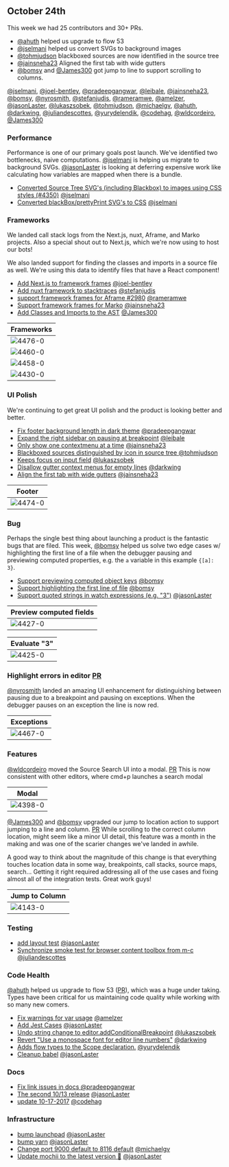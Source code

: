 ## October 24th

This week we had 25 contributors and 30+ PRs.

* [@ahuth] helped us upgrade to flow 53
* [@jselmani] helped us convert SVGs to background images
* [@tohmjudson] blackboxed sources are now identified in the source tree
* [@jainsneha23] Aligned the first tab with wide gutters
* [@bomsy] and [@James300] got jump to line to support scrolling to columns.

[@jselmani], [@joel-bentley], [@pradeepgangwar], [@leibale], [@jainsneha23], [@bomsy], [@nyrosmith], [@stefanjudis], [@rameramwe], [@amelzer], [@jasonLaster], [@lukaszsobek], [@tohmjudson], [@michaelgv], [@ahuth], [@darkwing], [@juliandescottes], [@yurydelendik], [@codehag], [@wldcordeiro], [@James300]

### Performance

Performance is one of our primary goals post launch. We've identified two bottlenecks, naive computations.
[@jselmani] is helping us migrate to background SVGs. [@jasonLaster] is looking at deferring expensive work like calculating
how variables are mapped when there is a bundle.

+ [Converted Source Tree SVG's (including Blackbox) to images using CSS styles (#4350)][4477] [@jselmani]
+ [Converted blackBox/prettyPrint SVG's to CSS][4386] [@jselmani]

### Frameworks

We landed call stack logs from the Next.js, nuxt, Aframe, and Marko projects. Also a special shout out to Next.js, which we're now using to host our bots!

We also landed support for finding the classes and imports in a source file as well. We're using this data to identify files that have a React component!

+ [Add Next.js to framework frames][4476] [@joel-bentley]
+ [Add nuxt framework to stacktraces][4460] [@stefanjudis]
+ [support framework frames for Aframe #2980][4458] [@rameramwe]
+ [Support framework frames for Marko][4430] [@jainsneha23]
+ [Add Classes and Imports to the AST][4329] [@James300]

| Frameworks |
|----|
| ![4476-0] |
| ![4460-0] |
| ![4458-0] |
| ![4430-0] |

### UI Polish

We're continuing to get great UI polish and the product is looking better and better.

+ [Fix footer background length in dark theme][4474] [@pradeepgangwar]
+ [Expand the right sidebar on pausing at breakpoint][4473] [@leibale]
+ [Only show one contextmenu at a time][4470] [@jainsneha23]
+ [Blackboxed sources distinguished by icon in source tree ][4441] [@tohmjudson]
+ [Keeps focus on input field][4423] [@lukaszsobek]
+ [Disallow gutter context menus for empty lines][4424] [@darkwing]
+ [Align the first tab with wide gutters][4427] [@jainsneha23]

| Footer |
|----|
| ![4474-0] |


### Bug

Perhaps the single best thing about launching a product is the fantastic bugs that are filed.
This week, [@bomsy] helped us solve two edge cases w/ highlighting the first line of a file when the debugger pausing and
previewing computed properties, e.g. the `a` variable in this example `{[a]: 3}`.


+ [Support previewing computed object keys][4468] [@bomsy]
+ [Support highlighting the first line of file][4445] [@bomsy]
+ [Support quoted strings in watch expressions (e.g. "3")][4425] [@jasonLaster]

| Preview computed fields |
|----|
| ![4427-0] |

| Evaluate "3" |
|----|
| ![4425-0] |

### Highlight errors in editor [PR][4467]

[@nyrosmith] landed an amazing UI enhancement for distinguishing between pausing due to a breakpoint and pausing on exceptions.
When the debugger pauses on an exception the line is now red.

| Exceptions |
|----|
| ![4467-0] |

### Features

[@wldcordeiro] moved the Source Search UI into a modal. [PR][4398] This is now consistent with other editors, where cmd+p launches a search modal

| Modal |
|----|
| ![4398-0] |


[@James300] and [@bomsy] upgraded our jump to location action to support jumping to a line and column. [PR][4143]
While scrolling to the correct column location, might seem like a minor UI detail, this feature was a month
in the making and was one of the scarier changes we've landed in awhile.

A good way to think about the magnitude of this change is that everything touches location data in some way,
breakpoints, call stacks, source maps, search... Getting it right required addressing all of the use cases and
fixing almost all of the integration tests. Great work guys!

| Jump to Column |
|----|
| ![4143-0] |


### Testing

+ [add layout test][4415] [@jasonLaster]
+ [Synchronize smoke test for browser content toolbox from m-c][4408] [@juliandescottes]


### Code Health

[@ahuth] helped us upgrade to flow 53 ([PR][4433]), which was a huge under taking.
Types have been critical for us maintaining code quality while working with so many new comers.


+ [Fix warnings for var usage][4456] [@amelzer]
+ [Add Jest Cases][4449] [@jasonLaster]
+ [Undo string change to editor.addConditionalBreakpoint][4448] [@lukaszsobek]
+ [Revert "Use a monospace font for editor line numbers"][4416] [@darkwing]
+ [Adds flow types to the Scope declaration.][4405] [@yurydelendik]
+ [Cleanup babel][4404] [@jasonLaster]

### Docs

+ [Fix link issues in docs ][4462] [@pradeepgangwar]
+ [The second 10/13 release][4447] [@jasonLaster]
+ [update 10-17-2017][4400] [@codehag]


### Infrastructure

+ [bump launchpad][4452] [@jasonLaster]
+ [bump yarn][4442] [@jasonLaster]
+ [Change port 9000 default to 8116 default][4434] [@michaelgv]
+ [Update mochii to the latest version 🚀][4414] [@jasonLaster]


[4143-0]: https://user-images.githubusercontent.com/3307404/30053921-a9d9b5e4-922a-11e7-9533-e0e4e9e78758.png
[4467-0]: https://user-images.githubusercontent.com/2511026/31862855-5ad67b4a-b745-11e7-8b63-32d91694e80d.gif
[4477-0]: https://user-images.githubusercontent.com/25250594/31919381-05a0d198-b830-11e7-9166-900c414882fa.PNG
[4476-0]: https://user-images.githubusercontent.com/10087880/31913734-579249a6-b848-11e7-9fcc-6f6592560d2d.png
[4474-0]: https://user-images.githubusercontent.com/21259802/31912450-93ebdd72-b861-11e7-8bff-4404caf2ddbe.png
[4460-0]: https://user-images.githubusercontent.com/962099/31852673-202297dc-b67c-11e7-9b0e-4f59d466d1c8.png
[4458-0]: https://user-images.githubusercontent.com/17526866/31852285-64cc8b88-b675-11e7-8ae1-2b01f74174f2.png
[4430-0]: https://user-images.githubusercontent.com/8366397/31739666-43a9a4fa-b46c-11e7-878e-008b9259cfa6.png
[4427-0]: https://user-images.githubusercontent.com/8366397/31733681-07bf433a-b45a-11e7-91b1-57c546563282.png
[4425-0]: https://user-images.githubusercontent.com/254562/31724979-37ce2b86-b3f1-11e7-8a81-412bd5506d9d.png
[4398-0]: https://user-images.githubusercontent.com/580982/31694689-e37a4c4c-b362-11e7-8dff-15b708d7199f.png
[4386-0]: https://user-images.githubusercontent.com/25250594/31640486-c7f09a0a-b2ac-11e7-95e6-f9aa50a1df3c.PNG
[4477]: https://github.com/devtools-html/debugger.html/pull/4477
[4476]: https://github.com/devtools-html/debugger.html/pull/4476
[4474]: https://github.com/devtools-html/debugger.html/pull/4474
[4473]: https://github.com/devtools-html/debugger.html/pull/4473
[4470]: https://github.com/devtools-html/debugger.html/pull/4470
[4468]: https://github.com/devtools-html/debugger.html/pull/4468
[4467]: https://github.com/devtools-html/debugger.html/pull/4467
[4462]: https://github.com/devtools-html/debugger.html/pull/4462
[4460]: https://github.com/devtools-html/debugger.html/pull/4460
[4458]: https://github.com/devtools-html/debugger.html/pull/4458
[4456]: https://github.com/devtools-html/debugger.html/pull/4456
[4452]: https://github.com/devtools-html/debugger.html/pull/4452
[4449]: https://github.com/devtools-html/debugger.html/pull/4449
[4448]: https://github.com/devtools-html/debugger.html/pull/4448
[4447]: https://github.com/devtools-html/debugger.html/pull/4447
[4445]: https://github.com/devtools-html/debugger.html/pull/4445
[4442]: https://github.com/devtools-html/debugger.html/pull/4442
[4441]: https://github.com/devtools-html/debugger.html/pull/4441
[4434]: https://github.com/devtools-html/debugger.html/pull/4434
[4433]: https://github.com/devtools-html/debugger.html/pull/4433
[4430]: https://github.com/devtools-html/debugger.html/pull/4430
[4427]: https://github.com/devtools-html/debugger.html/pull/4427
[4425]: https://github.com/devtools-html/debugger.html/pull/4425
[4424]: https://github.com/devtools-html/debugger.html/pull/4424
[4423]: https://github.com/devtools-html/debugger.html/pull/4423
[4416]: https://github.com/devtools-html/debugger.html/pull/4416
[4415]: https://github.com/devtools-html/debugger.html/pull/4415
[4414]: https://github.com/devtools-html/debugger.html/pull/4414
[4408]: https://github.com/devtools-html/debugger.html/pull/4408
[4405]: https://github.com/devtools-html/debugger.html/pull/4405
[4404]: https://github.com/devtools-html/debugger.html/pull/4404
[4400]: https://github.com/devtools-html/debugger.html/pull/4400
[4398]: https://github.com/devtools-html/debugger.html/pull/4398
[4386]: https://github.com/devtools-html/debugger.html/pull/4386
[4329]: https://github.com/devtools-html/debugger.html/pull/4329
[4143]: https://github.com/devtools-html/debugger.html/pull/4143
[@jselmani]: https://github.com/jselmani
[@joel-bentley]: https://github.com/joel-bentley
[@pradeepgangwar]: https://github.com/pradeepgangwar
[@leibale]: https://github.com/leibale
[@jainsneha23]: https://github.com/jainsneha23
[@bomsy]: https://github.com/bomsy
[@nyrosmith]: https://github.com/nyrosmith
[@stefanjudis]: https://github.com/stefanjudis
[@rameramwe]: https://github.com/rameramwe
[@amelzer]: https://github.com/amelzer
[@jasonLaster]: https://github.com/jasonLaster
[@lukaszsobek]: https://github.com/lukaszsobek
[@tohmjudson]: https://github.com/tohmjudson
[@michaelgv]: https://github.com/michaelgv
[@ahuth]: https://github.com/ahuth
[@darkwing]: https://github.com/darkwing
[@juliandescottes]: https://github.com/juliandescottes
[@yurydelendik]: https://github.com/yurydelendik
[@codehag]: https://github.com/codehag
[@wldcordeiro]: https://github.com/wldcordeiro
[@James300]: https://github.com/James300
